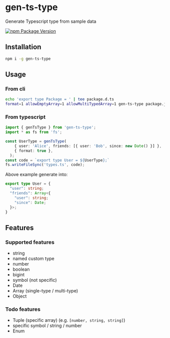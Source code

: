 # gen-ts-type
Generate Typescript type from sample data

[![npm Package Version](https://img.shields.io/npm/v/gen-ts-type.svg?maxAge=2592000)](https://www.npmjs.com/package/gen-ts-type)

## Installation
```bash
npm i -g gen-ts-type
```

## Usage
### From cli
```bash
echo 'export type Package = ' | tee package.d.ts
format=1 allowEmptyArray=1 allowMultiTypedArray=1 gen-ts-type package.json | tee -a package.d.ts
```
### From typescript
```typescript
import { genTsType } from 'gen-ts-type';
import * as fs from 'fs';

const UserType = genTsType(
    { user: 'Alice', friends: [{ user: 'Bob', since: new Date() }] },
    { format: true },
  );
const code = `export type User = ${UserType};`
fs.writeFileSync('types.ts', code);
```
Above example generate into:
```typescript
export type User = {
  "user": string;
  "friends": Array<{
    "user": string;
    "since": Date;
  }>;
}
```

## Features

### Supported features
- string
- named custom type
- number
- boolean
- bigint
- symbol (not specific)
- Date
- Array (single-type / multi-type)
- Object

### Todo features
- Tuple (specific array) (e.g. `[number, string, string]`)
- specific symbol / string / number
- Enum
